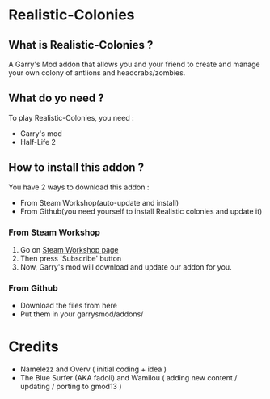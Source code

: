 # Realistic-Colonies #

## What is Realistic-Colonies ? ##
A Garry's Mod addon that allows you and your friend to create and manage your own colony of antlions and headcrabs/zombies.

## What do yo need ? ##
To play Realistic-Colonies, you need :

- Garry's mod
- Half-Life 2

## How to install this addon ? ##
You have 2 ways to download this addon :

- From Steam Workshop(auto-update and install)
- From Github(you need yourself to install Realistic colonies and update it)

### From Steam Workshop ###
1. Go on [Steam Workshop page](http://steamcommunity.com/sharedfiles/filedetails/?id=139477348)
2. Then press 'Subscribe' button
3. Now, Garry's mod will download and update our addon for you.
     

### From Github ###
- Download the files from here
- Put them in your garrysmod/addons/

# Credits #
- Namelezz and Overv ( initial coding + idea )
- The Blue Surfer (AKA fadoli) and Wamilou ( adding new content / updating / porting to gmod13 )
